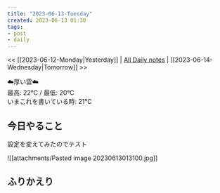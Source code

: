 ```yaml
---
title: "2023-06-13-Tuesday"
created: 2023-06-13 01:30
tags:
- post
- daily
---
```


<< [[2023-06-12-Monday|Yesterday]] | [All Daily notes](/tags/daily) | [[2023-06-14-Wednesday|Tomorrow]] >>

☁️厚い雲☁️  
最高: 22℃ / 最低: 20℃  
いまこれを書いている時: 21℃

## 今日やること

設定を変えてみたのでテスト

![[attachments/Pasted image 20230613013100.jpg]]

## ふりかえり